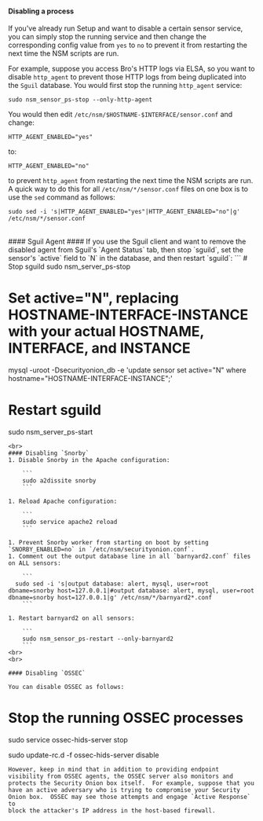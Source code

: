 #### Disabling a process ####
If you've already run Setup and want to disable a certain sensor service, you can simply stop the running service and then change the corresponding config value from `yes` to `no` to prevent it from restarting the next time the NSM scripts are run.

For example, suppose you access Bro's HTTP logs via ELSA, so you want to disable `http_agent` to prevent those HTTP logs from being duplicated into the `Sguil` database.  You would first stop the running `http_agent` service:
```
sudo nsm_sensor_ps-stop --only-http-agent
```
You would then edit `/etc/nsm/$HOSTNAME-$INTERFACE/sensor.conf` and change:
```
HTTP_AGENT_ENABLED="yes"
```
to:
```
HTTP_AGENT_ENABLED="no"
```
to prevent `http_agent` from restarting the next time the NSM scripts are run.  A quick way to do this for all `/etc/nsm/*/sensor.conf` files on one box is to use the `sed` command as follows:
```
sudo sed -i 's|HTTP_AGENT_ENABLED="yes"|HTTP_AGENT_ENABLED="no"|g' /etc/nsm/*/sensor.conf
```
<br>
#### Sguil Agent ####
If you use the Sguil client and want to remove the disabled agent from Sguil's `Agent Status` tab, then stop `sguild`, set the sensor's `active` field to `N` in the database, and then restart `sguild`:
```
# Stop sguild
sudo nsm_server_ps-stop

# Set active="N", replacing HOSTNAME-INTERFACE-INSTANCE with your actual HOSTNAME, INTERFACE, and INSTANCE
mysql -uroot -Dsecurityonion_db -e 'update sensor set active="N" where hostname="HOSTNAME-INTERFACE-INSTANCE";'

# Restart sguild
sudo nsm_server_ps-start
```
<br>
#### Disabling `Snorby`
1. Disable Snorby in the Apache configuration:

    ```
    sudo a2dissite snorby
    ```
    
1. Reload Apache configuration:

    ```
    sudo service apache2 reload
    ```
    
1. Prevent Snorby worker from starting on boot by setting `SNORBY_ENABLED=no` in `/etc/nsm/securityonion.conf`.
1. Comment out the output database line in all `barnyard2.conf` files on ALL sensors:

    ```
  sudo sed -i 's|output database: alert, mysql, user=root dbname=snorby host=127.0.0.1|#output database: alert, mysql, user=root dbname=snorby host=127.0.0.1|g' /etc/nsm/*/barnyard2*.conf
    ```
    
1. Restart barnyard2 on all sensors:

    ```
    sudo nsm_sensor_ps-restart --only-barnyard2
    ```
<br>
<br>

#### Disabling `OSSEC`

You can disable OSSEC as follows:
```
# Stop the running OSSEC processes 
sudo service ossec-hids-server stop

sudo update-rc.d -f ossec-hids-server disable
```
However, keep in mind that in addition to providing endpoint
visibility from OSSEC agents, the OSSEC server also monitors and
protects the Security Onion box itself.  For example, suppose that you
have an active adversary who is trying to compromise your Security
Onion box.  OSSEC may see those attempts and engage `Active Response` to
block the attacker's IP address in the host-based firewall.